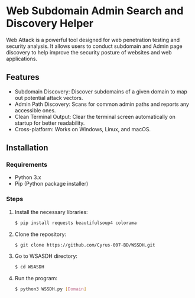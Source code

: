 # Web Subdomain Admin Search and Discovery Helper

Web Attack is a powerful tool designed for web penetration testing and security analysis. It allows users to conduct subdomain and Admin page discovery to help improve the security posture of websites and web applications.

## Features

- Subdomain Discovery: Discover subdomains of a given domain to map out potential attack vectors.
- Admin Path Discovery: Scans for common admin paths and reports any accessible ones.
- Clean Terminal Output: Clear the terminal screen automatically on startup for better readability.
- Cross-platform: Works on Windows, Linux, and macOS.

## Installation

### Requirements
- Python 3.x
- Pip (Python package installer)

### Steps

1. Install the necessary libraries:
   ```bash
   $ pip install requests beautifulsoup4 colorama
   ```
2. Clone the repository:
   ```bash
   $ git clone https://github.com/Cyrus-007-BD/WSSDH.git
   ```
3. Go to WSASDH directory:
   ```bash
   $ cd WSASDH
   ```
4. Run the program:
   ```bash
   $ python3 WSSDH.py [Domain]
   ```
